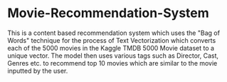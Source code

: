# Movie-Recommendation-System
This is a content based recommendation system which uses the "Bag of Words" technique for the process of Text Vectorization which converts each of the 5000 movies in the Kaggle TMDB 5000 Movie dataset to a unique vector. The model then uses various tags such as Director, Cast, Genres etc. to recommend top 10 movies which are similar to the movie inputted by the user.
